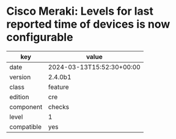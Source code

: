 [//]: # (werk v2)
# Cisco Meraki: Levels for last reported time of devices is now configurable

key        | value
---------- | ---
date       | 2024-03-13T15:52:30+00:00
version    | 2.4.0b1
class      | feature
edition    | cre
component  | checks
level      | 1
compatible | yes


